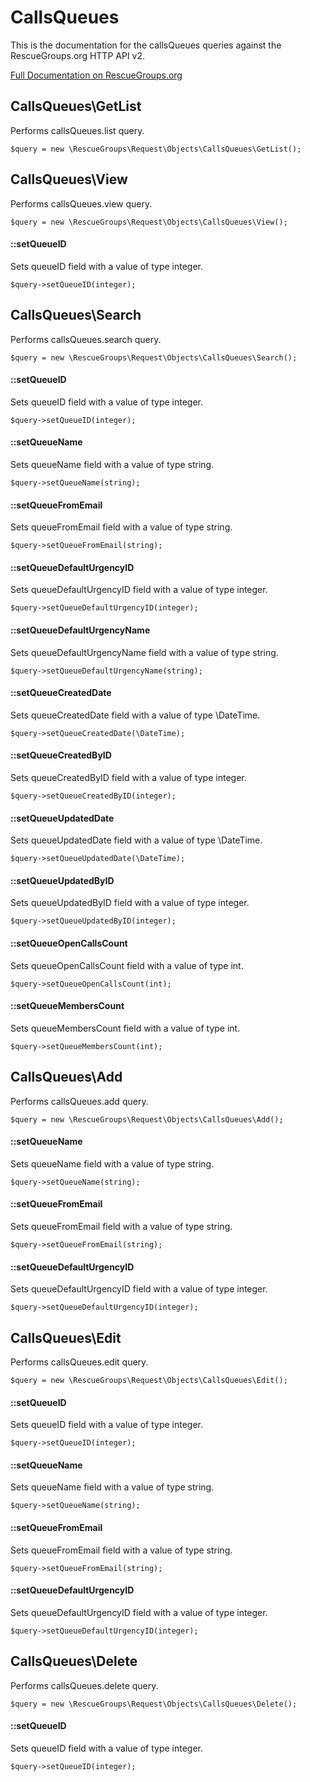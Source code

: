 # CallsQueues

This is the documentation for the callsQueues queries against the RescueGroups.org HTTP API v2.

[Full Documentation on RescueGroups.org](https://userguide.rescuegroups.org/display/APIDG/Object+definitions#Objectdefinitions-callsQueues)

## CallsQueues\GetList

Performs callsQueues.list query.

    $query = new \RescueGroups\Request\Objects\CallsQueues\GetList();



## CallsQueues\View

Performs callsQueues.view query.

    $query = new \RescueGroups\Request\Objects\CallsQueues\View();

#### ::setQueueID

Sets queueID field with a value of type integer.

    $query->setQueueID(integer);



## CallsQueues\Search

Performs callsQueues.search query.

    $query = new \RescueGroups\Request\Objects\CallsQueues\Search();

#### ::setQueueID

Sets queueID field with a value of type integer.

    $query->setQueueID(integer);

#### ::setQueueName

Sets queueName field with a value of type string.

    $query->setQueueName(string);

#### ::setQueueFromEmail

Sets queueFromEmail field with a value of type string.

    $query->setQueueFromEmail(string);

#### ::setQueueDefaultUrgencyID

Sets queueDefaultUrgencyID field with a value of type integer.

    $query->setQueueDefaultUrgencyID(integer);

#### ::setQueueDefaultUrgencyName

Sets queueDefaultUrgencyName field with a value of type string.

    $query->setQueueDefaultUrgencyName(string);

#### ::setQueueCreatedDate

Sets queueCreatedDate field with a value of type \DateTime.

    $query->setQueueCreatedDate(\DateTime);

#### ::setQueueCreatedByID

Sets queueCreatedByID field with a value of type integer.

    $query->setQueueCreatedByID(integer);

#### ::setQueueUpdatedDate

Sets queueUpdatedDate field with a value of type \DateTime.

    $query->setQueueUpdatedDate(\DateTime);

#### ::setQueueUpdatedByID

Sets queueUpdatedByID field with a value of type integer.

    $query->setQueueUpdatedByID(integer);

#### ::setQueueOpenCallsCount

Sets queueOpenCallsCount field with a value of type int.

    $query->setQueueOpenCallsCount(int);

#### ::setQueueMembersCount

Sets queueMembersCount field with a value of type int.

    $query->setQueueMembersCount(int);



## CallsQueues\Add

Performs callsQueues.add query.

    $query = new \RescueGroups\Request\Objects\CallsQueues\Add();

#### ::setQueueName

Sets queueName field with a value of type string.

    $query->setQueueName(string);

#### ::setQueueFromEmail

Sets queueFromEmail field with a value of type string.

    $query->setQueueFromEmail(string);

#### ::setQueueDefaultUrgencyID

Sets queueDefaultUrgencyID field with a value of type integer.

    $query->setQueueDefaultUrgencyID(integer);



## CallsQueues\Edit

Performs callsQueues.edit query.

    $query = new \RescueGroups\Request\Objects\CallsQueues\Edit();

#### ::setQueueID

Sets queueID field with a value of type integer.

    $query->setQueueID(integer);

#### ::setQueueName

Sets queueName field with a value of type string.

    $query->setQueueName(string);

#### ::setQueueFromEmail

Sets queueFromEmail field with a value of type string.

    $query->setQueueFromEmail(string);

#### ::setQueueDefaultUrgencyID

Sets queueDefaultUrgencyID field with a value of type integer.

    $query->setQueueDefaultUrgencyID(integer);



## CallsQueues\Delete

Performs callsQueues.delete query.

    $query = new \RescueGroups\Request\Objects\CallsQueues\Delete();

#### ::setQueueID

Sets queueID field with a value of type integer.

    $query->setQueueID(integer);





